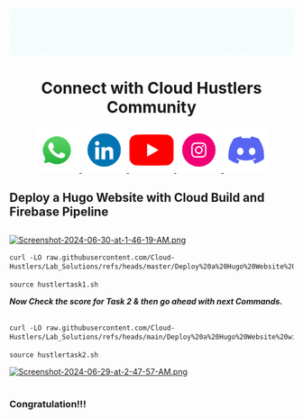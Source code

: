 ![API Gateway Banner](https://raw.githubusercontent.com/Cloud-Hustlers/content/f9a8642976ea21cd234c91239431e41f05264842/gif/12.gif)

<div align="center">
  
# Connect with Cloud Hustlers Community
</div>

<p align="center">
  <a href="https://whatsapp.cloudhustlers.in" target="_blank">
    <img src="https://raw.githubusercontent.com/Cloud-Hustlers/content/main/gif/whatsapp.gif" alt="WhatsApp" width="80">
  </a>
  <a href="https://in.linkedin.com/company/cloud-hustlers" target="_blank">
    <img src="https://raw.githubusercontent.com/Cloud-Hustlers/content/main/gif/linkedin%20gif.gif" alt="LinkedIn" width="80">
  </a>
  <a href="https://www.youtube.com/@CloudHustlers" target="_blank">
    <img src="https://raw.githubusercontent.com/Cloud-Hustlers/content/main/gif/youtube.png" alt="Youtube" width="80">
  </a>
  <a href="https://instagram.com/cloud_hustlers" target="_blank">
    <img src="https://raw.githubusercontent.com/Cloud-Hustlers/content/main/gif/insta.gif" alt="Instagram" width="80">
  </a>
  <a href="https://discord.gg/MdbVq7BJNd" target="_blank">
    <img src="https://raw.githubusercontent.com/Cloud-Hustlers/content/main/gif/discord.gif" alt="GitHub" width="80">
  </a>
</p>

## Deploy a Hugo Website with Cloud Build and Firebase Pipeline

##

[![Screenshot-2024-06-30-at-1-46-19-AM.png](https://i.postimg.cc/1z2471v2/Screenshot-2024-06-30-at-1-46-19-AM.png)](https://postimg.cc/hJ8Sh6W1)



```
curl -LO raw.githubusercontent.com/Cloud-Hustlers/Lab_Solutions/refs/heads/master/Deploy%20a%20Hugo%20Website%20with%20Cloud%20Build%20and%20Firebase%20Pipeline/hustlertask1.sh

source hustlertask1.sh
```
***Now Check the score for Task 2 & then go ahead with next Commands.***

##
```
curl -LO raw.githubusercontent.com/Cloud-Hustlers/Lab_Solutions/refs/heads/main/Deploy%20a%20Hugo%20Website%20with%20Cloud%20Build%20and%20Firebase%20Pipeline/hustlertask2.sh

source hustlertask2.sh
```

[![Screenshot-2024-06-29-at-2-47-57-AM.png](https://i.postimg.cc/0NR7rmsb/Screenshot-2024-06-29-at-2-47-57-AM.png)](https://postimg.cc/k2s2p2Dm)

#



### Congratulation!!!
